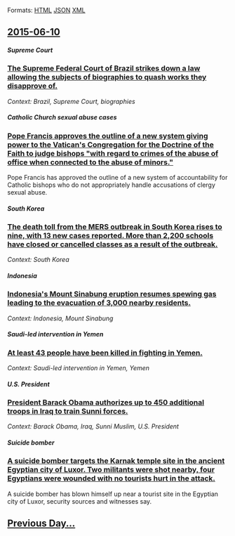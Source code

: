 
Formats: [HTML](2015/06/10/index.html)  [JSON](2015/06/10/index.json)  [XML](2015/06/10/index.xml)  

## [2015-06-10](/news/2015/06/10/index.md)

##### Supreme Court
### [The Supreme Federal Court of Brazil strikes down a law allowing the subjects of biographies to quash works they disapprove of. ](/news/2015/06/10/the-supreme-federal-court-of-brazil-strikes-down-a-law-allowing-the-subjects-of-biographies-to-quash-works-they-disapprove-of.md)
_Context: Brazil, Supreme Court, biographies_

##### Catholic Church sexual abuse cases
### [Pope Francis approves the outline of a new system giving power to the Vatican's Congregation for the Doctrine of the Faith to judge bishops "with regard to crimes of the abuse of office when connected to the abuse of minors." ](/news/2015/06/10/pope-francis-approves-the-outline-of-a-new-system-giving-power-to-the-vatican-s-congregation-for-the-doctrine-of-the-faith-to-judge-bishops.md)
Pope Francis has approved the outline of a new system of accountability for Catholic bishops who do not appropriately handle accusations of clergy sexual abuse.

##### South Korea
### [The death toll from the MERS outbreak in South Korea rises to nine, with 13 new cases reported. More than 2,200 schools have closed or cancelled classes as a result of the outbreak. ](/news/2015/06/10/the-death-toll-from-the-mers-outbreak-in-south-korea-rises-to-nine-with-13-new-cases-reported-more-than-2-200-schools-have-closed-or-cance.md)
_Context: South Korea_

##### Indonesia
### [Indonesia's Mount Sinabung eruption resumes spewing gas leading to the evacuation of 3,000 nearby residents. ](/news/2015/06/10/indonesia-s-mount-sinabung-eruption-resumes-spewing-gas-leading-to-the-evacuation-of-3-000-nearby-residents.md)
_Context: Indonesia, Mount Sinabung_

##### Saudi-led intervention in Yemen
### [At least 43 people have been killed in fighting in Yemen. ](/news/2015/06/10/at-least-43-people-have-been-killed-in-fighting-in-yemen.md)
_Context: Saudi-led intervention in Yemen, Yemen_

##### U.S. President
### [President Barack Obama authorizes up to 450 additional troops in Iraq to train Sunni forces. ](/news/2015/06/10/president-barack-obama-authorizes-up-to-450-additional-troops-in-iraq-to-train-sunni-forces.md)
_Context: Barack Obama, Iraq, Sunni Muslim, U.S. President_

##### Suicide bomber
### [A suicide bomber targets the Karnak temple site in the ancient Egyptian city of Luxor. Two militants were shot nearby, four Egyptians were wounded with no tourists hurt in the attack. ](/news/2015/06/10/a-suicide-bomber-targets-the-karnak-temple-site-in-the-ancient-egyptian-city-of-luxor-two-militants-were-shot-nearby-four-egyptians-were-w.md)
A suicide bomber has blown himself up near a tourist site in the Egyptian city of Luxor, security sources and witnesses say. 

## [Previous Day...](/news/2015/06/9/index.md)

